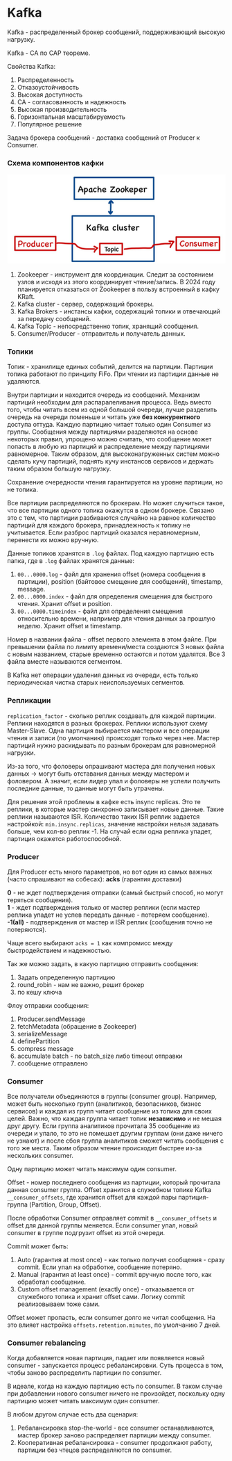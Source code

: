 # Kafka
Kafka - распределенный брокер сообщений, поддерживающий высокую нагрузку.

Kafka - CA по CAP теореме.

Свойства Kafka:
1) Распределенность
2) Отказоустойчивость
3) Высокая доступность
4) CA - согласованность и надежность
5) Высокая производительность
6) Горизонтальная масштабируемость
7) Популярное решение

Задача брокера сообщений - доставка сообщений от Producer к Consumer. 

### Схема компонентов кафки
![img.png](../../../img/kafka/kafka_components.jpg)

1) Zookeeper - инструмент для координации. Следит за состоянием узлов и исходя из этого координирует чтение/запись.
   В 2024 году планируется отказаться от Zookeeper в пользу встроенный в кафку KRaft.
2) Kafka cluster - сервер, содержащий брокеры.
3) Kafka Brokers - инстансы кафки, содержащий топики и отвечающий за передачу сообщений.
3) Kafka Topic - непосредственно топик, хранящий сообщения.
4) Consumer/Producer - отправитель и получатель данных.

### Топики
Топик - хранилище единых событий, делится на партиции. Партиции топика работают по принципу FiFo. При чтении из 
партиции данные не удаляются.

Внутри партиции и находится очередь из сообщений. Механизм партиций необходим для распаралеливания процесса. Ведь вместо
того, чтобы читать всем из одной большой очереди, лучше разделить очередь на очереди поменьше и читать уже **без 
конкурентного** доступа оттуда. Каждую партицию читает только один Consumer из группы. Сообщения между партициями 
разделяются на основе некоторых правил, упрощено можно считать, что сообщение может попасть в любую
из партиций и распределение между партициями равномерное. Таким образом, для высоконагруженных систем можно сделать
кучу партиций, поднять кучу инстансов сервисов и держать таким образом большую нагрузку.

Сохранение очередности чтения гарантируется на уровне партиции, но не топика.

Все партиции распределяются по брокерам. Но может случиться такое, что все партиции одного топика окажутся в одном 
брокере. Связано это с тем, что партиции разбиваются случайно на равное количество партиций для каждого брокера, 
принадлежность к топику не учитывается. Если разброс партиций оказался неравномерным, перенести их можно вручную.

Данные топиков хранятся в `.log` файлах. Под каждую партицию есть папка, где в `.log` файлах хранятся данные:
1) `00...0000.log` - файл для хранения offset (номера сообщения в партиции), position (байтовое смещение для сообщений),
timestamp, message.
2) `00...0000.index` - файл для определения смещения для быстрого чтения. Хранит offset и position.
3) `00...0000.timeindex` - файл для определения смещения относительно времени, например для чтения данных за прошлую 
неделю. Хранит offset и timestamp.

Номер в названии файла - offset первого элемента в этом файле. При превышении файла по лимиту времени/места создаются 
3 новых файла с новым названием, старые временно остаются и потом удалятся. Все 3 файла вместе называются сегментом.

В Kafka нет операции удаления данных из очереди, есть только периодическая чистка старых неиспользуемых сегментов.

### Репликации
`replication_factor` - сколько реплик создавать для каждой партиции. Реплики находятся в разных брокерах. Реплики 
используют схему Master-Slave. Одна партиция выбирается мастером и все операции чтения и записи (по умолчанию) происходят 
только через нее. Мастер партиций нужно раскидывать по разным брокерам для равномерной нагрузки.

Из-за того, что фоловеры опрашивают мастера для получения новых данных -> могут быть отставания данных между
мастером и фоловером. А значит, если лидер упал и фоловеры не успели получить последние данные, то данные могут быть
утрачены. 

Для решения этой проблемы в кафке есть insync replicas. Это те реплики, в которые мастер синхронно записывает новые 
данные. Такие реплики называются ISR. Количество таких ISR реплик задается настройкой: `min.insync.replicas`, значение 
настройки нельзя задавать больше, чем кол-во реплик -1. На случай если одна реплика упадет, партиция окажется 
работоспособной.

### Producer
Для Producer есть много параметров, но вот один из самых важных (часто спрашивают на собесах): **acks** (гарантия доставки)

**0** - не ждет подтверждения отправки (самый быстрый способ, но могут теряться сообщения).  
**1** - ждет подтверждения только от мастер реплики (если мастер реплика упадет не успев передать данные - потеряем сообщение).  
**-1(all)** - подтверждения от мастер и ISR реплик (сообщения точно не потеряются).  

Чаще всего выбирают `acks = 1` как компромисс между быстродействием и надежностью.

Так же можно задать, в какую партицию отправить сообщения:
1) Задать определенную партицию
2) round_robin - нам не важно, решит брокер
3) по кешу ключа

Флоу отправки сообщения:
1) Producer.sendMessage
2) fetchMetadata (обращение в Zookeeper)
3) serializeMessage
4) definePartition
5) compress message
6) accumulate batch - по batch_size либо timeout отправки
7) сообщение отправлено

### Consumer
Все получатели объединяются в группы (consumer group). Например, может быть несколько групп (аналитиков, безопасников,
бизнес сервисов) и каждая из групп читает сообщение из топика для своих целей. Важно, что каждая группа читает топик
**независимо** и не мешая друг другу. Если группа аналитиков прочитала 35 сообщение из очереди и упало, то это не
помешает другим группам (они даже ничего не узнают) и после сбоя группа аналитиков сможет читать сообщения с того же
места. Таким образом чтение происходит быстрее из-за нескольких consumer.

Одну партицию может читать максимум один consumer. 

Offset - номер последнего сообщения из партиции, который прочитала данная consumer группа. Offset хранится в служебном
топике Kafka `__consumer_offsets`, где хранится offset для каждой пары партиция-группа (Partition, Group, Offset).

После обработки Consumer отправляет commit в `__consumer_offsets` и offset для данной группы меняется. Если consumer
упал, новый consumer в группе подгрузит offset из этой очереди. 

Commit может быть:
1) Auto (гарантия at most once) - как только получил сообщения - сразу commit. Если упал на обработке, сообщение потеряно.
2) Manual (гарантия at least once) - commit вручную после того, как обработал сообщение.
3) Custom offset management (exactly once) - отказывается от служебного топика и хранит offset сами. Логику commit 
реализовываем тоже сами. 

Offset может пропасть, если consumer долго не читал сообщения. На это влияет настройка `offsets.retention.minutes`, 
по умолчанию 7 дней.

### Consumer rebalancing
Когда добавляется новая партиция, падает или появляется новый consumer - запускается процесс ребалансировки. Суть 
процесса в том, чтобы заново распределить партиции по consumer.

В идеале, когда на каждую партицию есть по consumer. В таком случае при добавлении нового consumer ничего не произойдет,
поскольку одну партицию может читать максимум один consumer. 

В любом другом случае есть два сценария:
1) Ребалансировка stop-the-world - все consumer останавливаются, мастер брокер заново распределяет партиции между
consumer.
2) Кооперативная ребалансировка - consumer продолжают работу, партиции без чтецов распределяются по consumer.